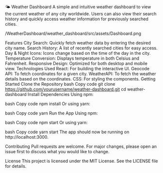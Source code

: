 🌤️ Weather Dashboard
A simple and intuitive weather dashboard to view the current weather of any city worldwide. Users can also view their search history and quickly access weather information for previously searched cities.

/WeatherDashboard/weather_dashboard/src/assets/Dashboard.png

Features
City Search: Quickly fetch weather data by entering the desired city name.
Search History: A list of recently searched cities for easy access.
Day & Night Icons: Icons change based on the time of the day in the city.
Temperature Conversion: Displays temperature in both Celsius and Fahrenheit.
Responsive Design: Optimized for both desktop and mobile view.
Technologies Used
React: For building the interactive UI.
Geocode API: To fetch coordinates for a given city.
WeatherAPI: To fetch the weather details based on the coordinates.
CSS: For styling the components.
Getting Started
Clone the Repository
bash
Copy code
git clone https://github.com/yourusername/weather-dashboard.git
cd weather-dashboard
Install Dependencies
Using npm:

bash
Copy code
npm install
Or using yarn:

bash
Copy code
yarn
Run the App
Using npm:

bash
Copy code
npm start
Or using yarn:

bash
Copy code
yarn start
The app should now be running on http://localhost:3000.

Contributing
Pull requests are welcome. For major changes, please open an issue first to discuss what you would like to change.

License
This project is licensed under the MIT License. See the LICENSE file for details.
